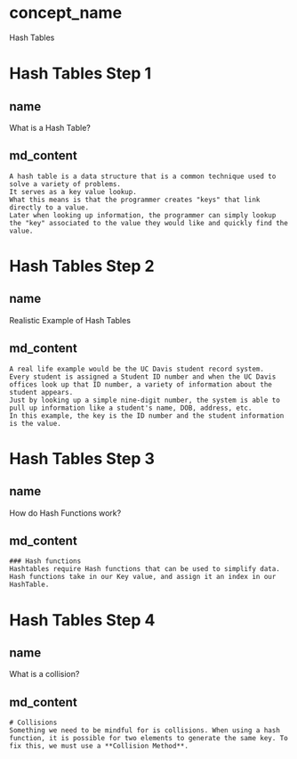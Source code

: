 # concept_name
Hash Tables
 
# Hash Tables Step 1

## name
What is a Hash Table?

## md_content
```
A hash table is a data structure that is a common technique used to solve a variety of problems. 
It serves as a key value lookup.
What this means is that the programmer creates "keys" that link directly to a value. 
Later when looking up information, the programmer can simply lookup the "key" associated to the value they would like and quickly find the value.
```

# Hash Tables Step 2

## name
Realistic Example of Hash Tables 

## md_content
```
A real life example would be the UC Davis student record system. 
Every student is assigned a Student ID number and when the UC Davis offices look up that ID number, a variety of information about the student appears.
Just by looking up a simple nine-digit number, the system is able to pull up information like a student's name, DOB, address, etc. 
In this example, the key is the ID number and the student information is the value. 
```

# Hash Tables Step 3

## name
How do Hash Functions work?

## md_content
```
### Hash functions
Hashtables require Hash functions that can be used to simplify data. Hash functions take in our Key value, and assign it an index in our HashTable. 
```

# Hash Tables Step 4

## name
What is a collision?

## md_content
```
# Collisions 
Something we need to be mindful for is collisions. When using a hash function, it is possible for two elements to generate the same key. To fix this, we must use a **Collision Method**. 
```
